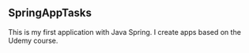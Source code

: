 ## SpringAppTasks
This is my first application with Java Spring.
I create apps based on the Udemy course.
